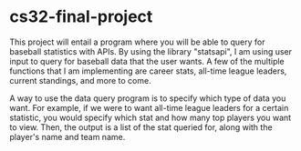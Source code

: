 # cs32-final-project

This project will entail a program where you will be able to query for baseball statistics with APIs. By using the library "statsapi", I am using user input to query for baseball data that the user wants. A few of the multiple functions that I am implementing are career stats, all-time league leaders, current standings, and more to come.

A way to use the data query program is to specify which type of data you want. For example, if we were to want all-time league leaders for a certain statistic, you would specify which stat and how many top players you want to view. Then, the output is a list of the stat queried for, along with the player's name and team name.
